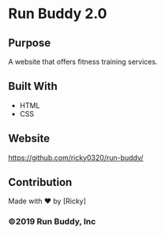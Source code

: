 # Run Buddy 2.0
## Purpose
A website that offers fitness training services.

## Built With
* HTML
* CSS

## Website
https://github.com/ricky0320/run-buddy/

## Contribution
Made with ❤️ by [Ricky]

### ©️2019 Run Buddy, Inc 
